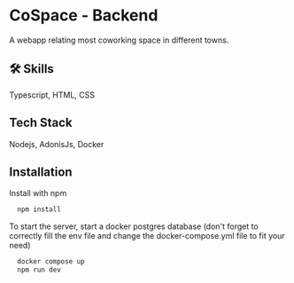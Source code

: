 # CoSpace - Backend

A webapp relating most coworking space in different towns.

## 🛠 Skills

Typescript, HTML, CSS

## Tech Stack

Nodejs, AdonisJs, Docker

## Installation

Install with npm

```bash
  npm install
```

To start the server, start a docker postgres database (don't forget to correctly fill the env file and change the docker-compose.yml file to fit your need)

```bash
  docker compose up
  npm run dev
```
